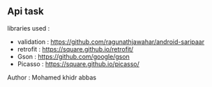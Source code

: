## Api task

libraries used :

- validation  : https://github.com/ragunathjawahar/android-saripaar
- retrofit : https://square.github.io/retrofit/
- Gson : https://github.com/google/gson
- Picasso : https://square.github.io/picasso/



Author : Mohamed khidr abbas 
